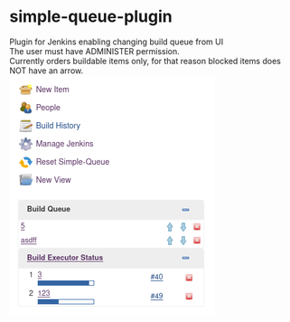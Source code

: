 # simple-queue-plugin
Plugin for Jenkins enabling changing build queue from UI\
The user must have ADMINISTER permission.\
Currently orders buildable items only, for that reason blocked items does NOT have an arrow.<br />
![Screenshot](images/queue_screenshot.png "Simple Queue screenshot")
